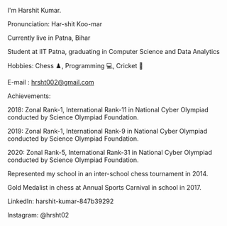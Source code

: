 I'm Harshit Kumar.

Pronunciation: Har-shit Koo-mar

Currently live in Patna, Bihar

Student at IIT Patna, graduating in Computer Science and Data Analytics

Hobbies: Chess ♟️, Programming 💻, Cricket 🏏

E-mail : hrsht002@gmail.com

Achievements:

2018: Zonal Rank-1, International Rank-11 in National Cyber Olympiad conducted by Science Olympiad Foundation.

2019: Zonal Rank-1, International Rank-9 in National Cyber Olympiad conducted by Science Olympiad Foundation.

2020: Zonal Rank-5, International Rank-31 in National Cyber Olympiad conducted by Science Olympiad Foundation.

Represented my school in an inter-school chess tournament in 2014.

Gold Medalist in chess at Annual Sports Carnival in school in 2017.

LinkedIn: harshit-kumar-847b39292

Instagram: @hrsht02

